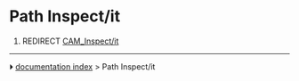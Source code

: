 # Path Inspect/it
1.  REDIRECT [CAM_Inspect/it](CAM_Inspect/it.md)



---
⏵ [documentation index](../README.md) > Path Inspect/it

